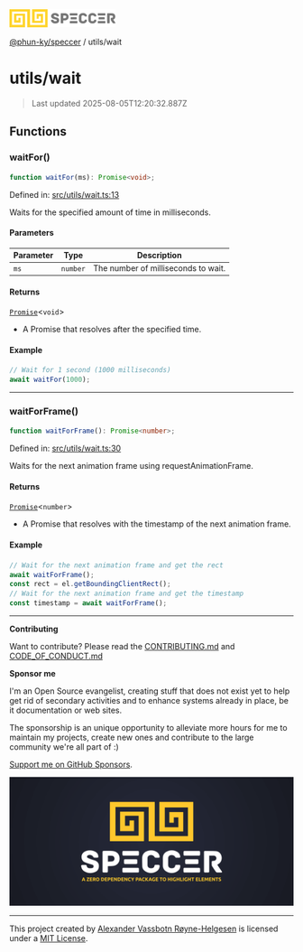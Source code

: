 <div><img alt="SPECCER logo" src="https://raw.githubusercontent.com/phun-ky/speccer/main/public/logo-speccer-horizontal-colored-package.svg?raw=true" style="max-height:32px;"/></div>

[@phun-ky/speccer](../README.md) / utils/wait

# utils/wait

> Last updated 2025-08-05T12:20:32.887Z

## Functions

### waitFor()

```ts
function waitFor(ms): Promise<void>;
```

Defined in:
[src/utils/wait.ts:13](https://github.com/phun-ky/speccer/blob/main/src/utils/wait.ts#L13)

Waits for the specified amount of time in milliseconds.

#### Parameters

| Parameter | Type     | Description                         |
| --------- | -------- | ----------------------------------- |
| `ms`      | `number` | The number of milliseconds to wait. |

#### Returns

[`Promise`](https://developer.mozilla.org/docs/Web/JavaScript/Reference/Global_Objects/Promise)<`void`>

- A Promise that resolves after the specified time.

#### Example

```ts
// Wait for 1 second (1000 milliseconds)
await waitFor(1000);
```

---

### waitForFrame()

```ts
function waitForFrame(): Promise<number>;
```

Defined in:
[src/utils/wait.ts:30](https://github.com/phun-ky/speccer/blob/main/src/utils/wait.ts#L30)

Waits for the next animation frame using requestAnimationFrame.

#### Returns

[`Promise`](https://developer.mozilla.org/docs/Web/JavaScript/Reference/Global_Objects/Promise)<`number`>

- A Promise that resolves with the timestamp of the next animation frame.

#### Example

```ts
// Wait for the next animation frame and get the rect
await waitForFrame();
const rect = el.getBoundingClientRect();
// Wait for the next animation frame and get the timestamp
const timestamp = await waitForFrame();
```

---

**Contributing**

Want to contribute? Please read the
[CONTRIBUTING.md](https://github.com/phun-ky/speccer/blob/main/CONTRIBUTING.md)
and
[CODE_OF_CONDUCT.md](https://github.com/phun-ky/speccer/blob/main/CODE_OF_CONDUCT.md)

**Sponsor me**

I'm an Open Source evangelist, creating stuff that does not exist yet to help
get rid of secondary activities and to enhance systems already in place, be it
documentation or web sites.

The sponsorship is an unique opportunity to alleviate more hours for me to
maintain my projects, create new ones and contribute to the large community
we're all part of :)

[Support me on GitHub Sponsors](https://github.com/sponsors/phun-ky).

![Speccer banner, with logo and slogan: A zero dependency package to annotate or highlight elements](https://github.com/phun-ky/speccer/blob/main/public/speccer-banner.png?raw=true)

---

This project created by [Alexander Vassbotn Røyne-Helgesen](http://phun-ky.net)
is licensed under a [MIT License](https://choosealicense.com/licenses/mit/).
